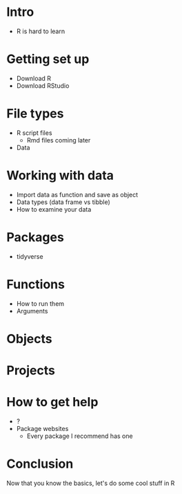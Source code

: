 # Intro

- R is hard to learn

# Getting set up

- Download R 
- Download RStudio

# File types

- R script files
	- Rmd files coming later
- Data


# Working with data

- Import data as function and save as object
- Data types (data frame vs tibble)
- How to examine your data

# Packages

- tidyverse

# Functions

- How to run them
- Arguments

# Objects


# Projects

# How to get help

- ? 
- Package websites
	- Every package I recommend has one


# Conclusion

Now that you know the basics, let's do some cool stuff in R